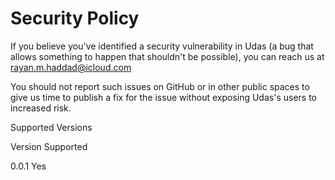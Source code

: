 # Security Policy

If you believe you've identified a security vulnerability in Udas (a bug that allows something to happen that shouldn't be possible), you can reach us at rayan.m.haddad@icloud.com

You should not report such issues on GitHub or in other public spaces to give us time to publish a fix for the issue without exposing Udas's users to increased risk.

Supported Versions

Version	Supported

0.0.1 Yes
